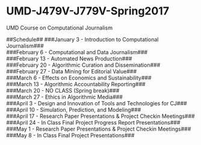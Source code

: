 # UMD-J479V-J779V-Spring2017
UMD Course on Computational Journalism

##Schedule##
###January 3 - Introduction to Computational Journalism###  
###February 6 - Computational and Data Journalism###  
###February 13 - Automated News Production###  
###February 20 - Algorithmic Curation and Dissemination###  
###February 27 - Data Mining for Editorial Value###  
###March 6 - Effects on Economics and Sustainability###  
###March 13 - Algorithmic Accountability Reporting###  
###March 20 - NO CLASS (Spring break)###  
###March 27 - Ethics in Algorithmic Media###  
###April 3 - Design and Innovation of Tools and Technologies for CJ###  
###April 10 - Simulation, Prediction, and Modeling###  
###April 17 - Research Paper Presentations & Project Checkin Meetings###  
###April 24 - In Class Final Project Progress Report Presentations###  
###May 1 - Research Paper Presentations & Project Checkin Meetings###  
###May 8 - In Class Final Project Presentations###  
